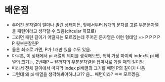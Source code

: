 # 배운점
- 주어진 문자열이 얼마나 밀린 상태이든, 앞에서부터 N개의 문자를 고른 부분문자열을 패턴이라고 생각할 수 있음(circular 하므로)
- 그러면 패턴 길이가 어떨지는 모르겠는데 주어진 문자열은 이런 형태임 => P P P P P 뒷부분잘린P
- 물론 최소로 가면, P가 1개만 있을 수도 있음.
- 아무튼, 이 상태에서 pi 배열의 의미를 생각해보면, 특히 가장 마지막 index의 pi 배열의 크기는, 2번째P ~ 끝까지의 부분문자열을 접미사로 가질 때의 길이임
- 따라서 전체 길이에서 마지막 index pi배열의 크기를 빼면 P의 길이가 나옴
- 그런데 왜 pi 배열을 생각해봐야하냐고?? 음... 패턴이라? ㅋㅋ 모르겠음.
